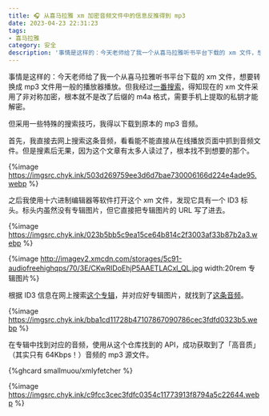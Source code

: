 ```yaml
---
title: 🎧 从喜马拉雅 xm 加密音频文件中的信息反推得到 mp3
date: 2023-04-23 22:31:23
tags:
- 喜马拉雅
category: 安全
description: '事情是这样的：今天老师给了我一个从喜马拉雅听书平台下载的 xm 文件，想要转换成 mp3 文件用一般的播放器播放。但我经过一番搜索，得知现在的 xm 文件采用了非对称加密，根本就不是改了后缀的 m4a 格式，需要老师上提取的私钥才能解密。但采用一些特殊的搜索技巧，我得以下载到原本的 mp3 音频。'
---
```


事情是这样的：今天老师给了我一个从喜马拉雅听书平台下载的 xm 文件，想要转换成 mp3 文件用一般的播放器播放。但我经过[一番搜索](https://github.com/yinzixie/HimalayaRename)，得知现在的 xm 文件采用了非对称加密，根本就不是改了后缀的 m4a 格式，需要手机上提取的私钥才能解密。

但采用一些特殊的搜索技巧，我得以下载到原本的 mp3 音频。

<!--more-->

首先，我直接去网上搜索这条音频，看看能不能直接从在线播放页面中抓到音频文件。但是搜素后无果，因为这个文章有太多人读过了，根本找不到想要的那个。

{%image https://imgsrc.chyk.ink/503d269759ee3d6d7bae730006166d224e4ade95.webp %}

之后我使用十六进制编辑器等软件打开这个 xm 文件，发现它具有一个 ID3 标头。标头内虽然没有专辑图片，但它直接把专辑图片的 URL 写了进去。

{%image https://imgsrc.chyk.ink/023b5bb5c9ea15ce64b814c2f3003af33b87b2a3.webp %}

{%image http://imagev2.xmcdn.com/storages/5c91-audiofreehighqps/70/3E/CKwRIDoEhjP5AAETLACxl_QL.jpg width:20rem 专辑图片%}

根据 ID3 信息在网上搜索[这个专辑](https://www.ximalaya.com/album/49621027)，并对应好专辑图片，就找到了[这条音频](https://www.ximalaya.com/sound/454538558)。

{%image https://imgsrc.chyk.ink/bba1cd11728b47107867090786cec3fdfd0323b5.webp %}

在专辑中找到对应的音频，使用从这个仓库找到的 API，成功获取到了「高音质」（其实只有 64Kbps！）音频的 mp3 源文件。

{%ghcard smallmuou/xmlyfetcher %}

{%image https://imgsrc.chyk.ink/c9fcc3cec3fdfc0354c11773913f8794a5c22644.webp %}

